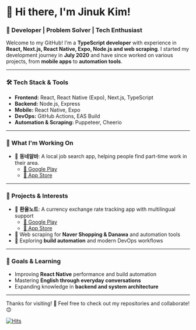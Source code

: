 # 👋 Hi there, I'm Jinuk Kim! 

### 🚀 Developer | Problem Solver | Tech Enthusiast

Welcome to my GitHub! I'm a **TypeScript developer** with experience in **React, Next.js, React Native, Expo, Node.js and web scraping**. I started my development journey in **July 2020** and have since worked on various projects, from **mobile apps** to **automation tools**.

---

### 🛠 Tech Stack & Tools
- **Frontend:** React, React Native (Expo), Next.js, TypeScript
- **Backend:** Node.js, Express
- **Mobile:** React Native, Expo
- **DevOps:** GitHub Actions, EAS Build
- **Automation & Scraping:** Puppeteer, Cheerio

---

### 🌟 What I'm Working On
- 📱 **동네알바**: A local job search app, helping people find part-time work in their area.
  - [📲 Google Play](https://play.google.com/store/apps/details?id=com.dongnealba.app.android)  
  - [🍏 App Store](https://apps.apple.com/kr/app/%EB%8F%99%EB%84%A4%EC%95%8C%EB%B0%94-%EC%9A%B0%EB%A6%AC%EB%8F%99%EB%84%A4-%EC%95%8C%EB%B0%94-%EB%B6%80%EC%97%85-%EC%B1%84%EC%9A%A9-%EC%9D%BC%EC%9E%90%EB%A6%AC-%EC%B0%BE%EA%B8%B0/id1534674681) 

---

### 🌟 Projects & Interests
- 📱 **환율노트**: A currency exchange rate tracking app with multilingual support
  - [📲 Google Play](https://play.google.com/store/apps/details?id=com.ratenote.app.android&pli=1)  
  - [🍏 App Store](https://apps.apple.com/us/app/rate-note-real-time-offline/id6670464736) 
- 🤖 Web scraping for **Naver Shopping & Danawa** and automation tools
- 🚀 Exploring **build automation** and modern DevOps workflows

---

### 🎯 Goals & Learning
- Improving **React Native** performance and build automation
- Mastering **English through everyday conversations**
- Expanding knowledge in **backend and system architecture**

---

Thanks for visiting! 🚀 Feel free to check out my repositories and collaborate! 😊

[![Hits](https://hits.seeyoufarm.com/api/count/incr/badge.svg?url=https%3A%2F%2Fgithub.com%2Fukcasso%2Fhit-counter&count_bg=%2379C83D&title_bg=%23555555&icon=&icon_color=%23E7E7E7&title=hits&edge_flat=false)](https://hits.seeyoufarm.com)

